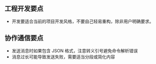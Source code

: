 ## 工程开发要点
- 开发要适合当前的项目开发风格，不要自己轻易重构，除非用户明确要求。

## 协作通信要点
- 发送消息时如果包含 JSON 格式，注意转义引号避免命令解析错误
- 消息过长可能导致发送失败，需要适当分段或简化内容